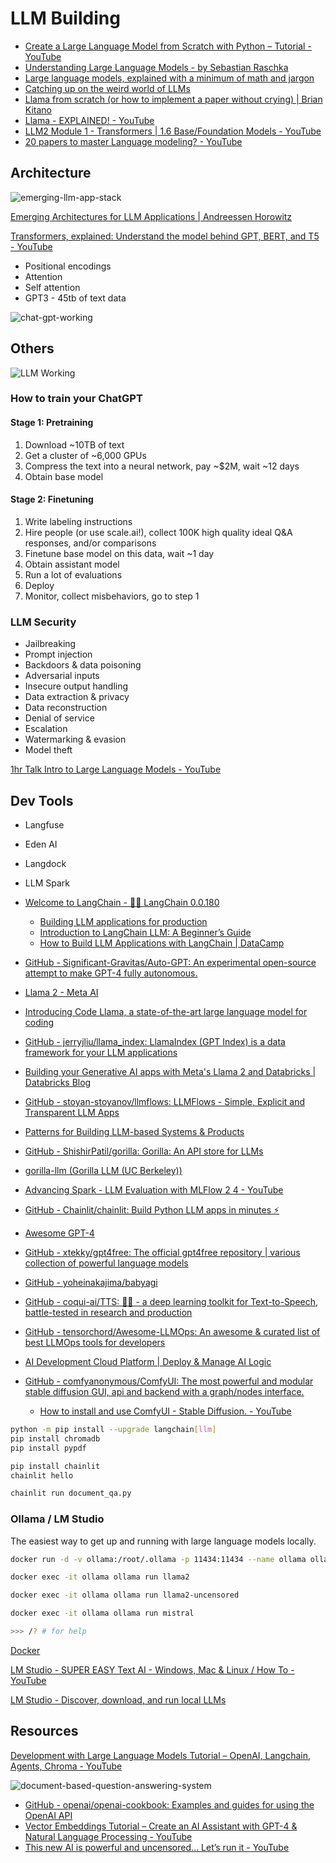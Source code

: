 # LLM Building

- [Create a Large Language Model from Scratch with Python – Tutorial - YouTube](https://www.youtube.com/watch?v=UU1WVnMk4E8)
- [Understanding Large Language Models - by Sebastian Raschka](https://magazine.sebastianraschka.com/p/understanding-large-language-models)
- [Large language models, explained with a minimum of math and jargon](https://www.understandingai.org/p/large-language-models-explained-with)
- [Catching up on the weird world of LLMs](https://simonwillison.net/2023/Aug/3/weird-world-of-llms/)
- [Llama from scratch (or how to implement a paper without crying) | Brian Kitano](https://blog.briankitano.com/llama-from-scratch/)
- [Llama - EXPLAINED! - YouTube](https://www.youtube.com/watch?v=yZ9jkgN2xHQ)
- [LLM2 Module 1 - Transformers | 1.6 Base/Foundation Models - YouTube](https://www.youtube.com/watch?v=sJsPgRg883w)
- [20 papers to master Language modeling? - YouTube](https://www.youtube.com/watch?v=QQIwfpOY-qA)

## Architecture

![emerging-llm-app-stack](../../media/Pasted%20image%2020230827130415.png)

[Emerging Architectures for LLM Applications | Andreessen Horowitz](https://a16z.com/2023/06/20/emerging-architectures-for-llm-applications/)

[Transformers, explained: Understand the model behind GPT, BERT, and T5 - YouTube](https://youtu.be/SZorAJ4I-sA?si=-GMfzGThDO20aGkB)

- Positional encodings
- Attention
- Self attention
- GPT3 - 45tb of text data

![chat-gpt-working](../../media/Pasted%20image%2020240123172317.png)

## Others

![LLM Working](../../media/llm-working.jpg)

### How to train your ChatGPT

#### Stage 1: Pretraining

1. Download ~10TB of text
2. Get a cluster of ~6,000 GPUs
3. Compress the text into a neural network, pay ~$2M, wait ~12 days
4. Obtain base model

#### Stage 2: Finetuning

1. Write labeling instructions
2. Hire people (or use scale.ai!), collect 100K high quality ideal Q&A responses, and/or comparisons
3. Finetune base model on this data, wait ~1 day
4. Obtain assistant model
5. Run a lot of evaluations
6. Deploy
7. Monitor, collect misbehaviors, go to step 1

### LLM Security

- Jailbreaking
- Prompt injection
- Backdoors & data poisoning
- Adversarial inputs
- Insecure output handling
- Data extraction & privacy
- Data reconstruction
- Denial of service
- Escalation
- Watermarking & evasion
- Model theft

[1hr Talk Intro to Large Language Models - YouTube](https://www.youtube.com/watch?v=zjkBMFhNj_g)

## Dev Tools

- Langfuse
- Eden AI
- Langdock
- LLM Spark

- [Welcome to LangChain - 🦜🔗 LangChain 0.0.180](https://python.langchain.com/en/latest/index.html)
  - [Building LLM applications for production](https://huyenchip.com/2023/04/11/llm-engineering.html)
  - [Introduction to LangChain LLM: A Beginner’s Guide](https://www.makeuseof.com/langchain-llm-introduction/)
  - [How to Build LLM Applications with LangChain | DataCamp](https://www.datacamp.com/tutorial/how-to-build-llm-applications-with-langchain)
- [GitHub - Significant-Gravitas/Auto-GPT: An experimental open-source attempt to make GPT-4 fully autonomous.](https://github.com/Significant-Gravitas/Auto-GPT)
- [Llama 2 - Meta AI](https://ai.meta.com/llama/)
- [Introducing Code Llama, a state-of-the-art large language model for coding](https://ai.meta.com/blog/code-llama-large-language-model-coding/)
- [GitHub - jerryjliu/llama\_index: LlamaIndex (GPT Index) is a data framework for your LLM applications](https://github.com/jerryjliu/llama_index)
- [Building your Generative AI apps with Meta's Llama 2 and Databricks | Databricks Blog](https://www.databricks.com/blog/building-your-generative-ai-apps-metas-llama-2-and-databricks)
- [GitHub - stoyan-stoyanov/llmflows: LLMFlows - Simple, Explicit and Transparent LLM Apps](https://github.com/stoyan-stoyanov/llmflows)
- [Patterns for Building LLM-based Systems & Products](https://eugeneyan.com/writing/llm-patterns/)
- [GitHub - ShishirPatil/gorilla: Gorilla: An API store for LLMs](https://github.com/ShishirPatil/gorilla)
- [gorilla-llm (Gorilla LLM (UC Berkeley))](https://huggingface.co/gorilla-llm)
- [Advancing Spark - LLM Evaluation with MLFlow 2 4 - YouTube](https://www.youtube.com/watch?v=t_WtkRdycTY)
- [GitHub - Chainlit/chainlit: Build Python LLM apps in minutes ⚡️](https://github.com/Chainlit/chainlit)
- [Awesome GPT-4](https://gpt4.tools/)
- [GitHub - xtekky/gpt4free: The official gpt4free repository | various collection of powerful language models](https://github.com/xtekky/gpt4free)
- [GitHub - yoheinakajima/babyagi](https://github.com/yoheinakajima/babyagi)
- [GitHub - coqui-ai/TTS: 🐸💬 - a deep learning toolkit for Text-to-Speech, battle-tested in research and production](https://github.com/coqui-ai/TTS)
- [GitHub - tensorchord/Awesome-LLMOps: An awesome & curated list of best LLMOps tools for developers](https://github.com/tensorchord/Awesome-LLMOps)
- [AI Development Cloud Platform | Deploy & Manage AI Logic](https://mindsdb.com/)
- [GitHub - comfyanonymous/ComfyUI: The most powerful and modular stable diffusion GUI, api and backend with a graph/nodes interface.](https://github.com/comfyanonymous/ComfyUI)
  - [How to install and use ComfyUI - Stable Diffusion. - YouTube](https://www.youtube.com/watch?v=KTPLOqAMR0s)

```bash
python -m pip install --upgrade langchain[llm]
pip install chromadb
pip install pypdf

pip install chainlit
chainlit hello

chainlit run document_qa.py
```

### Ollama / LM Studio

The easiest way to get up and running with large language models locally.

```bash
docker run -d -v ollama:/root/.ollama -p 11434:11434 --name ollama ollama/ollama

docker exec -it ollama ollama run llama2

docker exec -it ollama ollama run llama2-uncensored

docker exec -it ollama ollama run mistral

>>> /? # for help
```

[Docker](https://hub.docker.com/r/ollama/ollama)

[LM Studio - SUPER EASY Text AI - Windows, Mac & Linux / How To - YouTube](https://www.youtube.com/watch?v=opx8yHP-SV0)

[LM Studio - Discover, download, and run local LLMs](https://lmstudio.ai/)

## Resources

[Development with Large Language Models Tutorial – OpenAI, Langchain, Agents, Chroma - YouTube](https://www.youtube.com/watch?v=xZDB1naRUlk&t=1032s)

![document-based-question-answering-system](../../media/Screenshot%202023-12-28%20at%208.00.43.PM.jpg)

- [GitHub - openai/openai-cookbook: Examples and guides for using the OpenAI API](https://github.com/openai/openai-cookbook)
- [Vector Embeddings Tutorial – Create an AI Assistant with GPT-4 & Natural Language Processing - YouTube](https://www.youtube.com/watch?v=yfHHvmaMkcA)
- [This new AI is powerful and uncensored… Let’s run it - YouTube](https://www.youtube.com/watch?v=GyllRd2E6fg&ab_channel=Fireship)
